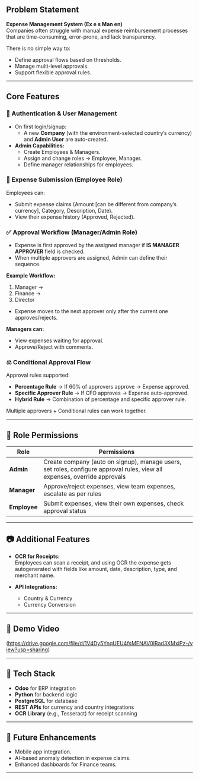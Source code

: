 ## Problem Statement
**Expense Management System (Ex e s Man en)**  
Companies often struggle with manual expense reimbursement processes that are time-consuming, error-prone, and lack transparency.  

There is no simple way to:
- Define approval flows based on thresholds.  
- Manage multi-level approvals.  
- Support flexible approval rules.  

---

## Core Features

### 🔐 Authentication & User Management
- On first login/signup:  
  - A new **Company** (with the environment-selected country’s currency) and **Admin User** are auto-created.  
- **Admin Capabilities:**  
  - Create Employees & Managers.  
  - Assign and change roles → Employee, Manager.  
  - Define manager relationships for employees.  

### 🧾 Expense Submission (Employee Role)
Employees can:  
- Submit expense claims (Amount [can be different from company’s currency], Category, Description, Date).  
- View their expense history (Approved, Rejected).  

### ✅ Approval Workflow (Manager/Admin Role)
- Expense is first approved by the assigned manager if **IS MANAGER APPROVER** field is checked.  
- When multiple approvers are assigned, Admin can define their sequence.  

**Example Workflow:**  
1. Manager →  
2. Finance →  
3. Director  

- Expense moves to the next approver only after the current one approves/rejects.  

**Managers can:**  
- View expenses waiting for approval.  
- Approve/Reject with comments.  

### ⚖️ Conditional Approval Flow
Approval rules supported:  
- **Percentage Rule** → If 60% of approvers approve → Expense approved.  
- **Specific Approver Rule** → If CFO approves → Expense auto-approved.  
- **Hybrid Rule** → Combination of percentage and specific approver rule.  

Multiple approvers + Conditional rules can work together.  

---

## 👥 Role Permissions

| Role     | Permissions |
|----------|-------------|
| **Admin** | Create company (auto on signup), manage users, set roles, configure approval rules, view all expenses, override approvals |
| **Manager** | Approve/reject expenses, view team expenses, escalate as per rules |
| **Employee** | Submit expenses, view their own expenses, check approval status |

---

## 📷 Additional Features
- **OCR for Receipts:**  
  Employees can scan a receipt, and using OCR the expense gets autogenerated with fields like amount, date, description, type, and merchant name.  

- **API Integrations:**  
  - Country & Currency  
  - Currency Conversion 

---

## 🎥 Demo Video
 
(https://drive.google.com/file/d/1V4Dy5YnqUEU4fsMENAV0IRad3XMxiPz-/view?usp=sharing)  

---

## 🚀 Tech Stack
- **Odoo** for ERP integration  
- **Python** for backend logic  
- **PostgreSQL** for database  
- **REST APIs** for currency and country integrations  
- **OCR Library** (e.g., Tesseract) for receipt scanning  

---

## 📌 Future Enhancements
- Mobile app integration.  
- AI-based anomaly detection in expense claims.  
- Enhanced dashboards for Finance teams.  

---
